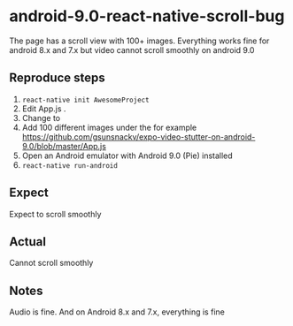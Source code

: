 # android-9.0-react-native-scroll-bug
The page has a scroll view with 100+ images. Everything works fine for android 8.x and 7.x but video cannot scroll smoothly on android 9.0

## Reproduce steps
1. `react-native init AwesomeProject`
2. Edit App.js .
3. Change <View> to <ScrollView>
4. Add 100 different images under the <ScrollView> for example https://github.com/gsunsnackv/expo-video-stutter-on-android-9.0/blob/master/App.js
5. Open an Android emulator with Android 9.0 (Pie) installed
6. `react-native run-android`

## Expect
Expect to scroll smoothly

## Actual
Cannot scroll smoothly

## Notes
Audio is fine. And on Android 8.x and 7.x, everything is fine
